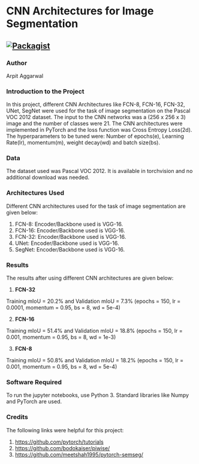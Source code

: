 # CNN Architectures for Image Segmentation

[![Packagist](https://img.shields.io/packagist/l/doctrine/orm.svg)](LICENSE.md)
---


### Author
Arpit Aggarwal


### Introduction to the Project
In this project, different CNN Architectures like FCN-8, FCN-16, FCN-32, UNet, SegNet were used for the task of image segmentation on the Pascal VOC 2012 dataset. The input to the CNN networks was a (256 x 256 x 3) image and the number of classes were 21. The CNN architectures were implemented in PyTorch and the loss function was Cross Entropy Loss(2d). The hyperparameters to be tuned were: Number of epochs(e), Learning Rate(lr), momentum(m), weight decay(wd) and batch size(bs). 


### Data
The dataset used was Pascal VOC 2012. It is available in torchvision and no additional download was needed.


### Architectures Used
Different CNN architectures used for the task of image segmentation are given below:

1. FCN-8: Encoder/Backbone used is VGG-16.
2. FCN-16: Encoder/Backbone used is VGG-16.
3. FCN-32: Encoder/Backbone used is VGG-16.
4. UNet: Encoder/Backbone used is VGG-16.
5. SegNet: Encoder/Backbone used is VGG-16.


### Results
The results after using different CNN architectures are given below:

1. <b>FCN-32</b><br>

Training mIoU = 20.2% and Validation mIoU = 7.3% (epochs = 150, lr = 0.0001, momentum = 0.95, bs = 8, wd = 5e-4)


2. <b>FCN-16</b><br>

Training mIoU = 51.4% and Validation mIoU = 18.8% (epochs = 150, lr = 0.001, momentum = 0.95, bs = 8, wd = 1e-3)


3. <b>FCN-8</b><br>

Training mIoU = 50.8% and Validation mIoU = 18.2% (epochs = 150, lr = 0.001, momentum = 0.95, bs = 8, wd = 5e-4)


### Software Required
To run the jupyter notebooks, use Python 3. Standard libraries like Numpy and PyTorch are used.


### Credits
The following links were helpful for this project:
1. https://github.com/pytorch/tutorials
2. https://github.com/bodokaiser/piwise/
3. https://github.com/meetshah1995/pytorch-semseg/
